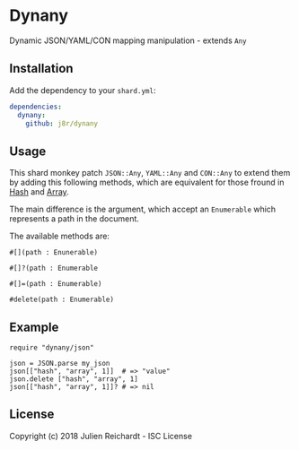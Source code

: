 # Dynany

Dynamic JSON/YAML/CON mapping manipulation - extends `Any`

## Installation

Add the dependency to your `shard.yml`:

```yaml
dependencies:
  dynany:
    github: j8r/dynany
```

## Usage

This shard monkey patch `JSON::Any`, `YAML::Any` and `CON::Any` to extend them by adding this following methods, which are equivalent for those fround in [Hash](https://crystal-lang.org/api/master/Hash.html) and [Array](https://crystal-lang.org/api/master/array.html).

The main difference is the argument, which accept an `Enumerable` which represents a path in the document.


The available methods are:

`#[](path : Enunerable)`

`#[]?(path : Enumerable`

`#[]=(path : Enumerable)`

`#delete(path : Enumerable)`

## Example

```crystal
require "dynany/json"

json = JSON.parse my_json
json[["hash", "array", 1]]  # => "value"
json.delete ["hash", "array", 1]
json[["hash", "array", 1]]? # => nil  
```

## License                                                                                                 

Copyright (c) 2018 Julien Reichardt - ISC License
